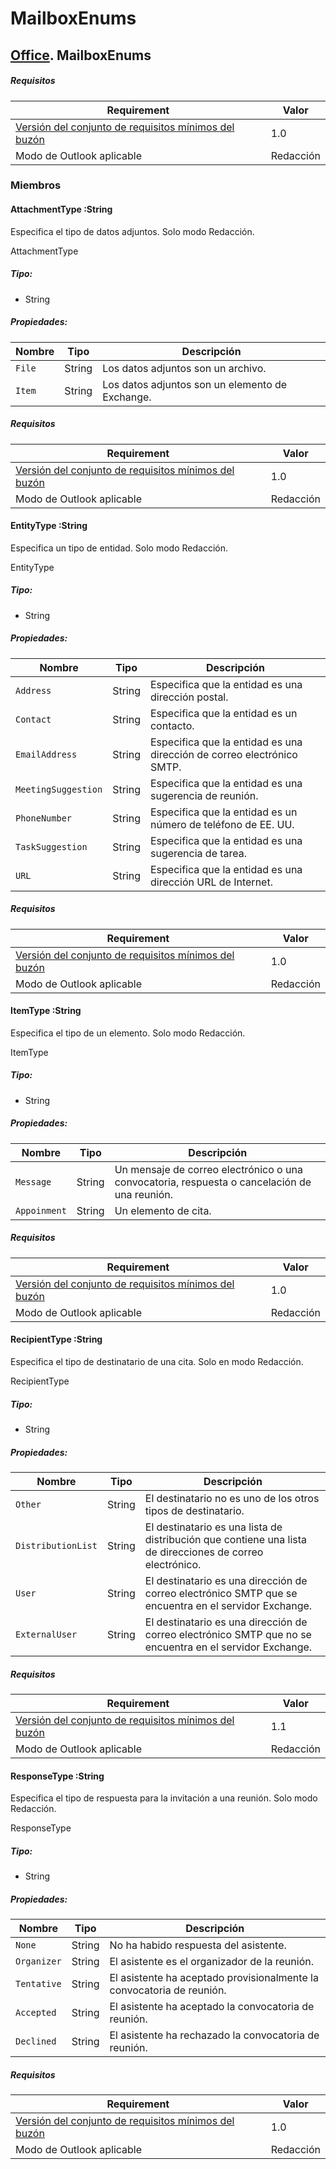  

# <a name="mailboxenums"></a>MailboxEnums

## [Office](Office.md). MailboxEnums

##### <a name="requirements"></a>Requisitos

|Requirement| Valor|
|---|---|
|[Versión del conjunto de requisitos mínimos del buzón](../tutorial-api-requirement-sets.md)| 1.0|
|Modo de Outlook aplicable| Redacción|

### <a name="members"></a>Miembros

#### <a name="attachmenttype-:string"></a>AttachmentType :String

Especifica el tipo de datos adjuntos. Solo  modo Redacción.

AttachmentType

##### <a name="type:"></a>Tipo:

*   String

##### <a name="properties:"></a>Propiedades:

|Nombre| Tipo| Descripción|
|---|---|---|
|`File`| String|Los datos adjuntos son un archivo.|
|`Item`| String|Los datos adjuntos son un elemento de Exchange.|

##### <a name="requirements"></a>Requisitos

|Requirement| Valor|
|---|---|
|[Versión del conjunto de requisitos mínimos del buzón](../tutorial-api-requirement-sets.md)| 1.0|
|Modo de Outlook aplicable| Redacción|
#### <a name="entitytype-:string"></a>EntityType :String

Especifica un tipo de entidad. Solo  modo Redacción.

EntityType

##### <a name="type:"></a>Tipo:

*   String

##### <a name="properties:"></a>Propiedades:

|Nombre| Tipo| Descripción|
|---|---|---|
|`Address`| String|Especifica que la entidad es una dirección postal.|
|`Contact`| String|Especifica que la entidad es un contacto.|
|`EmailAddress`| String|Especifica que la entidad es una dirección de correo electrónico SMTP.|
|`MeetingSuggestion`| String|Especifica que la entidad es una sugerencia de reunión.|
|`PhoneNumber`| String|Especifica que la entidad es un número de teléfono de EE. UU.|
|`TaskSuggestion`| String|Especifica que la entidad es una sugerencia de tarea.|
|`URL`| String|Especifica que la entidad es una dirección URL de Internet.|

##### <a name="requirements"></a>Requisitos

|Requirement| Valor|
|---|---|
|[Versión del conjunto de requisitos mínimos del buzón](../tutorial-api-requirement-sets.md)| 1.0|
|Modo de Outlook aplicable| Redacción|
#### <a name="itemtype-:string"></a>ItemType :String

Especifica el tipo de un elemento. Solo  modo Redacción.

ItemType

##### <a name="type:"></a>Tipo:

*   String

##### <a name="properties:"></a>Propiedades:

|Nombre| Tipo| Descripción|
|---|---|---|
|`Message`| String|Un mensaje de correo electrónico o una convocatoria, respuesta o cancelación de una reunión.|
|`Appoinment`| String|Un elemento de cita.|

##### <a name="requirements"></a>Requisitos

|Requirement| Valor|
|---|---|
|[Versión del conjunto de requisitos mínimos del buzón](../tutorial-api-requirement-sets.md)| 1.0|
|Modo de Outlook aplicable| Redacción|
#### <a name="recipienttype-:string"></a>RecipientType :String

Especifica el tipo de destinatario de una cita. Solo en modo Redacción.

RecipientType

##### <a name="type:"></a>Tipo:

*   String

##### <a name="properties:"></a>Propiedades:

|Nombre| Tipo| Descripción|
|---|---|---|
|`Other`| String|El destinatario no es uno de los otros tipos de destinatario.|
|`DistributionList`| String|El destinatario es una lista de distribución que contiene una lista de direcciones de correo electrónico.|
|`User`| String|El destinatario es una dirección de correo electrónico SMTP que se encuentra en el servidor Exchange.|
|`ExternalUser`| String|El destinatario es una dirección de correo electrónico SMTP que no se encuentra en el servidor Exchange.|

##### <a name="requirements"></a>Requisitos

|Requirement| Valor|
|---|---|
|[Versión del conjunto de requisitos mínimos del buzón](../tutorial-api-requirement-sets.md)| 1.1|
|Modo de Outlook aplicable| Redacción|
#### <a name="responsetype-:string"></a>ResponseType :String

Especifica el tipo de respuesta para la invitación a una reunión. Solo modo Redacción.

ResponseType

##### <a name="type:"></a>Tipo:

*   String

##### <a name="properties:"></a>Propiedades:

|Nombre| Tipo| Descripción|
|---|---|---|
|`None`| String|No ha habido respuesta del asistente.|
|`Organizer`| String|El asistente es el organizador de la reunión.|
|`Tentative`| String|El asistente ha aceptado provisionalmente la convocatoria de reunión.|
|`Accepted`| String|El asistente ha aceptado la convocatoria de reunión.|
|`Declined`| String|El asistente ha rechazado la convocatoria de reunión.|

##### <a name="requirements"></a>Requisitos

|Requirement| Valor|
|---|---|
|[Versión del conjunto de requisitos mínimos del buzón](../tutorial-api-requirement-sets.md)| 1.0|
|Modo de Outlook aplicable| Redacción|
